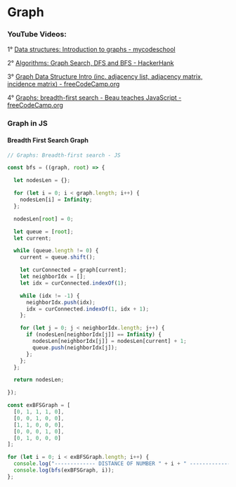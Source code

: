 # Graph

### YouTube Videos:

1° [Data structures: Introduction to graphs - mycodeschool](https://www.youtube.com/watch?v=gXgEDyodOJU)

2° [Algorithms: Graph Search, DFS and BFS - HackerHank](https://www.youtube.com/watch?v=zaBhtODEL0w)

3° [Graph Data Structure Intro (inc. adjacency list, adjacency matrix, incidence matrix) - freeCodeCamp.org](https://www.youtube.com/watch?v=DBRW8nwZV-g&list=PLWKjhJtqVAbkso-IbgiiP48n-O-JQA9PJ&index=11)

4° [Graphs: breadth-first search - Beau teaches JavaScript - freeCodeCamp.org](https://www.youtube.com/watch?v=wu0ckYkltus&list=PLWKjhJtqVAbkso-IbgiiP48n-O-JQA9PJ&index=12)

### Graph in JS

#### Breadth First Search Graph

```JavaScript
// Graphs: Breadth-first search - JS

const bfs = ((graph, root) => {

  let nodesLen = {};

  for (let i = 0; i < graph.length; i++) {
    nodesLen[i] = Infinity;
  };

  nodesLen[root] = 0;

  let queue = [root];
  let current;

  while (queue.length != 0) {
    current = queue.shift();

    let curConnected = graph[current];
    let neighborIdx = [];
    let idx = curConnected.indexOf(1);

    while (idx != -1) {
      neighborIdx.push(idx);
      idx = curConnected.indexOf(1, idx + 1);
    };

    for (let j = 0; j < neighborIdx.length; j++) {
      if (nodesLen[neighborIdx[j]] == Infinity) {
        nodesLen[neighborIdx[j]] = nodesLen[current] + 1;
        queue.push(neighborIdx[j]);
      };
    };
  };

  return nodesLen;

});

const exBFSGraph = [
  [0, 1, 1, 1, 0],
  [0, 0, 1, 0, 0],
  [1, 1, 0, 0, 0],
  [0, 0, 0, 1, 0],
  [0, 1, 0, 0, 0]
];

for (let i = 0; i < exBFSGraph.length; i++) {
  console.log("------------- DISTANCE OF NUMBER " + i + " -------------");
  console.log(bfs(exBFSGraph, i));
};

```

<!-- #### Depth First Search Graph -->
